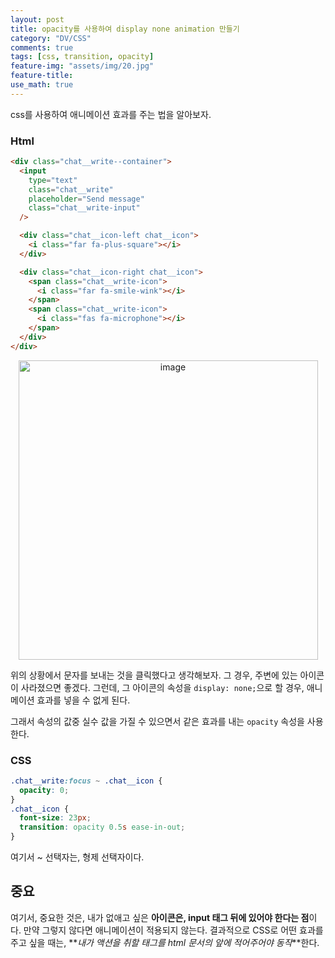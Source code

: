 ```yaml
---
layout: post
title: opacity를 사용하여 display none animation 만들기
category: "DV/CSS"
comments: true
tags: [css, transition, opacity]
feature-img: "assets/img/20.jpg"
feature-title:
use_math: true
---
```


css를 사용하여 애니메이션 효과를 주는 법을 알아보자.

### Html

```html
<div class="chat__write--container">
  <input
    type="text"
    class="chat__write"
    placeholder="Send message"
    class="chat__write-input"
  />

  <div class="chat__icon-left chat__icon">
    <i class="far fa-plus-square"></i>
  </div>

  <div class="chat__icon-right chat__icon">
    <span class="chat__write-icon">
      <i class="far fa-smile-wink"></i>
    </span>
    <span class="chat__write-icon">
      <i class="fas fa-microphone"></i>
    </span>
  </div>
</div>
```

<center> <img width="479" alt="image" src="https://user-images.githubusercontent.com/37871541/77222536-76778700-6b97-11ea-868b-d8cd3f936b69.png"> </center>

위의 상황에서 문자를 보내는 것을 클릭했다고 생각해보자. 그 경우, 주변에 있는 아이콘이 사라졌으면 좋겠다. 그런데, 그 아이콘의 속성을 `display: none;`으로 할 경우, 애니메이션 효과를 넣을 수 없게 된다.

그래서 속성의 값중 실수 값을 가질 수 있으면서 같은 효과를 내는 `opacity` 속성을 사용한다.

### CSS

```css
.chat__write:focus ~ .chat__icon {
  opacity: 0;
}
.chat__icon {
  font-size: 23px;
  transition: opacity 0.5s ease-in-out;
}
```

여기서 ~ 선택자는, 형제 선택자이다.

## 중요

여기서, 중요한 것은, 내가 없애고 싶은 **아이콘은, input 태그 뒤에 있어야 한다는 점**이다. 만약 그렇지 않다면 애니메이션이 적용되지 않는다. 결과적으로 CSS로 어떤 효과를 주고 싶을 때는, **_내가 액션을 취할 태그를 html 문서의 앞에 적어주어야 동작_**한다.

